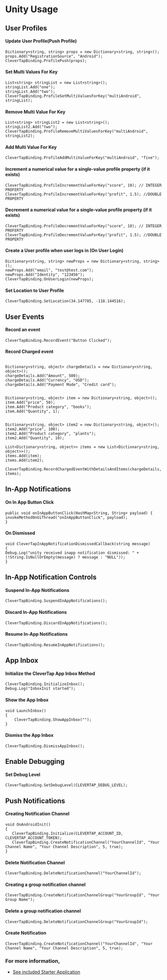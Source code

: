 # Unity Usage


## User Profiles

#### Update User Profile(Push Profile)

```
Dictionary<string, string> props = new Dictionary<string, string>();
props.Add("RegistrationSource", "Android");
CleverTapBinding.ProfilePush(props);
```
#### Set Multi Values For Key 

``` 
List<string> stringList = new List<string>();
stringList.Add("one");
stringList.Add("two");
CleverTapBinding.ProfileSetMultiValuesForKey("multiAndroid", stringList);
```
#### Remove Multi Value For Key

```
List<string> stringList2 = new List<string>();
stringList2.Add("two");
CleverTapBinding.ProfileRemoveMultiValuesForKey("multiAndroid", stringList2);
```
#### Add Multi Value For Key
```
CleverTapBinding.ProfileAddMultiValueForKey("multiAndroid", "five");
```
#### Increment a numerical value for a single-value profile property (if it exists)
```
CleverTapBinding.ProfileIncrementValueForKey("score", 10); // INTEGER PROFERTY
CleverTapBinding.ProfileIncrementValueForKey("profit", 1.5); //DOUBLE PROPERTY
```
#### Decrement a numerical value for a single-value profile property (if it exists)
```
CleverTapBinding.ProfileDecrementValueForKey("score", 10); // INTEGER PROFERTY
CleverTapBinding.ProfileDecrementValueForKey("profit", 1.5); //DOUBLE PROPERTY
```
#### Create a User profile when user logs in (On User Login)

```
Dictionary<string, string> newProps = new Dictionary<string, string>();
newProps.Add("email", "test@test.com");
newProps.Add("Identity", "123456");
CleverTapBinding.OnUserLogin(newProps);
```
#### Set Location to User Profile

```
CleverTapBinding.SetLocation(34.147785, -118.144516);
```

## User Events

#### Record an event  

```
CleverTapBinding.RecordEvent("Button Clicked");
```

#### Record Charged event
```

Dictionary<string, object> chargeDetails = new Dictionary<string, object>();
chargeDetails.Add("Amount", 500);
chargeDetails.Add("Currency", "USD");
chargeDetails.Add("Payment Mode", "Credit card");


Dictionary<string, object> item = new Dictionary<string, object>();
item.Add("price", 50);
item.Add("Product category", "books");
item.Add("Quantity", 1);


Dictionary<string, object> item2 = new Dictionary<string, object>();
item2.Add("price", 100);
item2.Add("Product category", "plants");
item2.Add("Quantity", 10);

List<Dictionary<string, object>> items = new List<Dictionary<string, object>>();
items.Add(item);
items.Add(item2);

CleverTapBinding.RecordChargedEventWithDetailsAndItems(chargeDetails, items);

```
## In-App Notifications

#### On In App Button Click

```
public void onInAppButtonClick(HashMap<String, String> payload) {
invokeMethodOnUiThread("onInAppButtonClick", payload);
}
```
#### On Dismissed

```
void CleverTapInAppNotificationDismissedCallback(string message)
{
Debug.Log("unity received inapp notification dismissed: " + (!String.IsNullOrEmpty(message) ? message : "NULL"));
}
```

## In-App Notification Controls

#### Suspend In-App Notifications  
```
CleverTapBinding.SuspendInAppNotifications();
```
#### Discard In-App Notifications  
```
CleverTapBinding.DiscardInAppNotifications();
```
#### Resume In-App Notifications  
```
CleverTapBinding.ResumeInAppNotifications();
```

## App Inbox

#### Initialize the CleverTap App Inbox Method
```
CleverTapBinding.InitializeInbox();
Debug.Log("InboxInit started");
```

#### Show the App Inbox

```
void LaunchInbox()
{
    CleverTapBinding.ShowAppInbox("");
}
```

#### Dismiss the App Inbox

```
CleverTapBinding.DismissAppInbox();
```
## Enable Debugging

#### Set Debug Level
```
CleverTapBinding.SetDebugLevel(CLEVERTAP_DEBUG_LEVEL);
```

## Push Notifications

#### Creating Notification Channel

```
void OnAndroidInit()
{
   CleverTapBinding.Initialize(CLEVERTAP_ACCOUNT_ID, CLEVERTAP_ACCOUNT_TOKEN);
   CleverTapBinding.CreateNotificationChannel("YourChannelId", "Your Channel Name", "Your Channel Description", 5, true);
}	
```
#### Delete Notification Channel

```
CleverTapBinding.DeleteNotificationChannel("YourChannelId");		
```
#### Creating a group notification channel

``` 
CleverTapBinding.CreateNotificationChannelGroup("YourGroupId", "Your Group Name");		
```
#### Delete a group notification channel

```
CleverTapBinding.DeleteNotificationChannelGroup("YourGroupId");			
```

#### Create Notification

```
CleverTapBinding.CreateNotificationChannel("YourChannelId", "Your Channel Name", "Your Channel Description", 5, true);
```

### For more information,

- [See included Starter Application](/example/CleverTapUnity.cs) 

